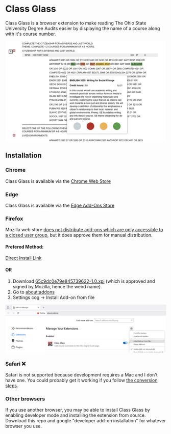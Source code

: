 # Class Glass

Class Glass is a browser extension to make reading The Ohio State University Degree Audits easier by displaying the name of a course along with it's course number.

<img src="class_glass_preview.png" alt="Degree audit with a tooltip including course name and description" width="600"/>

## Installation

### Chrome

Class Glass is available via the [Chrome Web Store](https://chromewebstore.google.com/detail/class-glass/finhcgdnghbpikcplaodjdlclonjblfj)

### Edge

Class Glass is available via the [Edge Add-Ons Store](https://microsoftedge.microsoft.com/addons/detail/class-glass/khkgpilhhafnmohaejgpdjaioinmohfk)

### Firefox

Mozilla web store [does not distribute add-ons which are only accessible to a closed user group](https://extensionworkshop.com/documentation/publish/add-on-policies/), but it does approve them for manual distribution.

#### Prefered Method:

<div id="xpi-download" class="install-ok">
  <a href="https://github.com/xander-doom/class-glass/blob/main/65c9dc0e79e845739622-1.0.xpi?raw=true">
    Direct Install Link  
  </a>
</div>

#### OR

1. Download [65c9dc0e79e845739622-1.0.xpi](65c9dc0e79e845739622-1.0.xpi) (which is approved and signed by Mozilla, hence the weird name).
2. Go to [about:addons](about:addons)
3. Settings cog -> Install Add-on from file

<img src="firefox-install.png" alt="Firefox add-on page with 'Install Add-on from file' selected" width="600"/>

### Safari ❌

Safari is not supported because development requires a Mac and I don't have one. You could probably get it working if you follow [the conversion steps](https://developer.apple.com/documentation/safariservices/converting-a-web-extension-for-safari).

### Other browsers

If you use another browser, you may be able to install Class Glass by enabling developer mode and installing the extension from source. Download this repo and google "developer add-on installation" for whatever browser you use.
